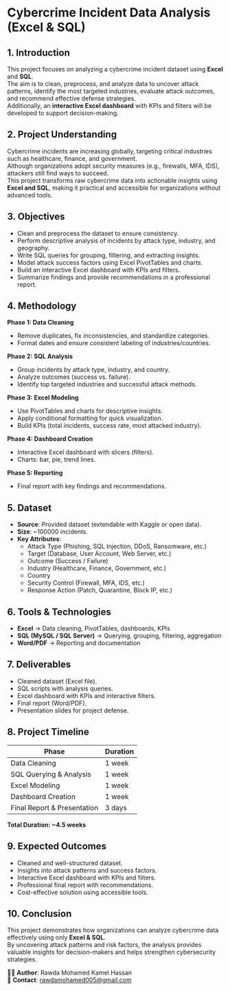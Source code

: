 # Cybercrime Incident Data Analysis (Excel & SQL)

## 1. Introduction
This project focuses on analyzing a cybercrime incident dataset using **Excel** and **SQL**.  
The aim is to clean, preprocess, and analyze data to uncover attack patterns, identify the most targeted industries, evaluate attack outcomes, and recommend effective defense strategies.  
Additionally, an **interactive Excel dashboard** with KPIs and filters will be developed to support decision-making.


## 2. Project Understanding
Cybercrime incidents are increasing globally, targeting critical industries such as healthcare, finance, and government.  
Although organizations adopt security measures (e.g., firewalls, MFA, IDS), attackers still find ways to succeed.  
This project transforms raw cybercrime data into actionable insights using **Excel and SQL**, making it practical and accessible for organizations without advanced tools.


## 3. Objectives
- Clean and preprocess the dataset to ensure consistency.  
- Perform descriptive analysis of incidents by attack type, industry, and geography.  
- Write SQL queries for grouping, filtering, and extracting insights.  
- Model attack success factors using Excel PivotTables and charts.  
- Build an interactive Excel dashboard with KPIs and filters.  
- Summarize findings and provide recommendations in a professional report.


## 4. Methodology
**Phase 1: Data Cleaning**  
- Remove duplicates, fix inconsistencies, and standardize categories.  
- Format dates and ensure consistent labeling of industries/countries.  

**Phase 2: SQL Analysis**  
- Group incidents by attack type, industry, and country.  
- Analyze outcomes (success vs. failure).  
- Identify top targeted industries and successful attack methods.  

**Phase 3: Excel Modeling**  
- Use PivotTables and charts for descriptive insights.  
- Apply conditional formatting for quick visualization.  
- Build KPIs (total incidents, success rate, most attacked industry).  

**Phase 4: Dashboard Creation**  
- Interactive Excel dashboard with slicers (filters).  
- Charts: bar, pie, trend lines.  

**Phase 5: Reporting**  
- Final report with key findings and recommendations.  


## 5. Dataset
- **Source**: Provided dataset (extendable with Kaggle or open data).  
- **Size**: ~100000 incidents.  
- **Key Attributes**:  
  - Attack Type (Phishing, SQL Injection, DDoS, Ransomware, etc.)  
  - Target (Database, User Account, Web Server, etc.)  
  - Outcome (Success / Failure)  
  - Industry (Healthcare, Finance, Government, etc.)  
  - Country  
  - Security Control (Firewall, MFA, IDS, etc.)  
  - Response Action (Patch, Quarantine, Block IP, etc.)  


## 6. Tools & Technologies
- **Excel** → Data cleaning, PivotTables, dashboards, KPIs  
- **SQL (MySQL / SQL Server)** → Querying, grouping, filtering, aggregation  
- **Word/PDF** → Reporting and documentation  


## 7. Deliverables
- Cleaned dataset (Excel file).  
- SQL scripts with analysis queries.  
- Excel dashboard with KPIs and interactive filters.  
- Final report (Word/PDF).  
- Presentation slides for project defense.  


## 8. Project Timeline
| Phase                     | Duration  |
|----------------------------|-----------|
| Data Cleaning              | 1 week    |
| SQL Querying & Analysis    | 1 week    |
| Excel Modeling             | 1 week    |
| Dashboard Creation         | 1 week    |
| Final Report & Presentation| 3 days    |

**Total Duration: ~4.5 weeks**


## 9. Expected Outcomes
- Cleaned and well-structured dataset.  
- Insights into attack patterns and success factors.  
- Interactive Excel dashboard with KPIs and filters.  
- Professional final report with recommendations.  
- Cost-effective solution using accessible tools.  


## 10. Conclusion
This project demonstrates how organizations can analyze cybercrime data effectively using only **Excel & SQL**.  
By uncovering attack patterns and risk factors, the analysis provides valuable insights for decision-makers and helps strengthen cybersecurity strategies.

👩‍💻 **Author**: Rawda Mohamed Kamel Hassan  
📧 **Contact**: rawdamohamed005@gmail.com
